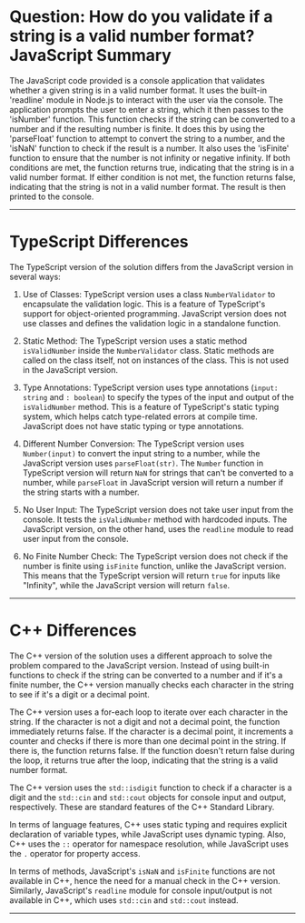 # Question: How do you validate if a string is a valid number format? JavaScript Summary

The JavaScript code provided is a console application that validates whether a given string is in a valid number format. It uses the built-in 'readline' module in Node.js to interact with the user via the console. The application prompts the user to enter a string, which it then passes to the 'isNumber' function. This function checks if the string can be converted to a number and if the resulting number is finite. It does this by using the 'parseFloat' function to attempt to convert the string to a number, and the 'isNaN' function to check if the result is a number. It also uses the 'isFinite' function to ensure that the number is not infinity or negative infinity. If both conditions are met, the function returns true, indicating that the string is in a valid number format. If either condition is not met, the function returns false, indicating that the string is not in a valid number format. The result is then printed to the console.

---

# TypeScript Differences

The TypeScript version of the solution differs from the JavaScript version in several ways:

1. Use of Classes: TypeScript version uses a class `NumberValidator` to encapsulate the validation logic. This is a feature of TypeScript's support for object-oriented programming. JavaScript version does not use classes and defines the validation logic in a standalone function.

2. Static Method: The TypeScript version uses a static method `isValidNumber` inside the `NumberValidator` class. Static methods are called on the class itself, not on instances of the class. This is not used in the JavaScript version.

3. Type Annotations: TypeScript version uses type annotations (`input: string` and `: boolean`) to specify the types of the input and output of the `isValidNumber` method. This is a feature of TypeScript's static typing system, which helps catch type-related errors at compile time. JavaScript does not have static typing or type annotations.

4. Different Number Conversion: The TypeScript version uses `Number(input)` to convert the input string to a number, while the JavaScript version uses `parseFloat(str)`. The `Number` function in TypeScript version will return `NaN` for strings that can't be converted to a number, while `parseFloat` in JavaScript version will return a number if the string starts with a number.

5. No User Input: The TypeScript version does not take user input from the console. It tests the `isValidNumber` method with hardcoded inputs. The JavaScript version, on the other hand, uses the `readline` module to read user input from the console.

6. No Finite Number Check: The TypeScript version does not check if the number is finite using `isFinite` function, unlike the JavaScript version. This means that the TypeScript version will return `true` for inputs like "Infinity", while the JavaScript version will return `false`.

---

# C++ Differences

The C++ version of the solution uses a different approach to solve the problem compared to the JavaScript version. Instead of using built-in functions to check if the string can be converted to a number and if it's a finite number, the C++ version manually checks each character in the string to see if it's a digit or a decimal point. 

The C++ version uses a for-each loop to iterate over each character in the string. If the character is not a digit and not a decimal point, the function immediately returns false. If the character is a decimal point, it increments a counter and checks if there is more than one decimal point in the string. If there is, the function returns false. If the function doesn't return false during the loop, it returns true after the loop, indicating that the string is a valid number format.

The C++ version uses the `std::isdigit` function to check if a character is a digit and the `std::cin` and `std::cout` objects for console input and output, respectively. These are standard features of the C++ Standard Library.

In terms of language features, C++ uses static typing and requires explicit declaration of variable types, while JavaScript uses dynamic typing. Also, C++ uses the `::` operator for namespace resolution, while JavaScript uses the `.` operator for property access. 

In terms of methods, JavaScript's `isNaN` and `isFinite` functions are not available in C++, hence the need for a manual check in the C++ version. Similarly, JavaScript's `readline` module for console input/output is not available in C++, which uses `std::cin` and `std::cout` instead.

---
